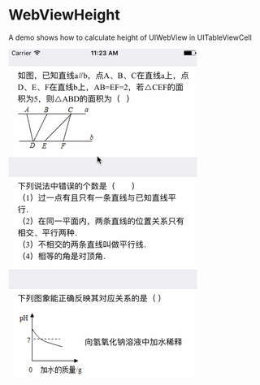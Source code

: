 # WebViewHeight
A demo shows how to calculate height of UIWebView in UITableViewCell

![image](https://github.com/mrarronz/WebViewHeight/raw/master/Screenshot/demo.gif)
